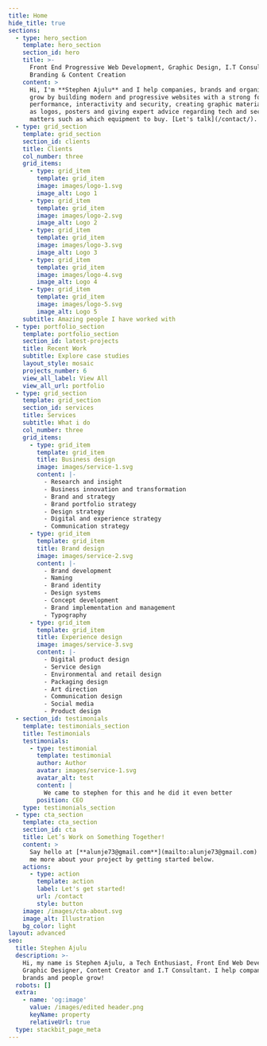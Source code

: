```yaml
---
title: Home
hide_title: true
sections:
  - type: hero_section
    template: hero_section
    section_id: hero
    title: >-
      Front End Progressive Web Development, Graphic Design, I.T Consultancy,
      Branding & Content Creation
    content: >
      Hi, I'm **Stephen Ajulu** and I help companies, brands and organizations
      grow by building modern and progressive websites with a strong focus on
      performance, interactivity and security, creating graphic materials such
      as logos, posters and giving expert advice regarding tech and security
      matters such as which equipment to buy. [Let's talk](/contact/).
  - type: grid_section
    template: grid_section
    section_id: clients
    title: Clients
    col_number: three
    grid_items:
      - type: grid_item
        template: grid_item
        image: images/logo-1.svg
        image_alt: Logo 1
      - type: grid_item
        template: grid_item
        image: images/logo-2.svg
        image_alt: Logo 2
      - type: grid_item
        template: grid_item
        image: images/logo-3.svg
        image_alt: Logo 3
      - type: grid_item
        template: grid_item
        image: images/logo-4.svg
        image_alt: Logo 4
      - type: grid_item
        template: grid_item
        image: images/logo-5.svg
        image_alt: Logo 5
    subtitle: Amazing people I have worked with
  - type: portfolio_section
    template: portfolio_section
    section_id: latest-projects
    title: Recent Work
    subtitle: Explore case studies
    layout_style: mosaic
    projects_number: 6
    view_all_label: View All
    view_all_url: portfolio
  - type: grid_section
    template: grid_section
    section_id: services
    title: Services
    subtitle: What i do
    col_number: three
    grid_items:
      - type: grid_item
        template: grid_item
        title: Business design
        image: images/service-1.svg
        content: |-
          - Research and insight
          - Business innovation and transformation
          - Brand and strategy
          - Brand portfolio strategy
          - Design strategy
          - Digital and experience strategy
          - Communication strategy
      - type: grid_item
        template: grid_item
        title: Brand design
        image: images/service-2.svg
        content: |-
          - Brand development
          - Naming
          - Brand identity
          - Design systems
          - Concept development
          - Brand implementation and management
          - Typography
      - type: grid_item
        template: grid_item
        title: Experience design
        image: images/service-3.svg
        content: |-
          - Digital product design
          - Service design
          - Environmental and retail design
          - Packaging design
          - Art direction
          - Communication design
          - Social media
          - Product design
  - section_id: testimonials
    template: testimonials_section
    title: Testimonials
    testimonials:
      - type: testimonial
        template: testimonial
        author: Author
        avatar: images/service-1.svg
        avatar_alt: test
        content: |
          We came to stephen for this and he did it even better
        position: CEO
    type: testimonials_section
  - type: cta_section
    template: cta_section
    section_id: cta
    title: Let’s Work on Something Together!
    content: >
      Say hello at [**alunje73@gmail.com**](mailto:alunje73@gmail.com) or tell
      me more about your project by getting started below.
    actions:
      - type: action
        template: action
        label: Let's get started!
        url: /contact
        style: button
    image: /images/cta-about.svg
    image_alt: Illustration
    bg_color: light
layout: advanced
seo:
  title: Stephen Ajulu
  description: >-
    Hi, my name is Stephen Ajulu, a Tech Enthusiast, Front End Web Developer,
    Graphic Designer, Content Creator and I.T Consultant. I help companies,
    brands and people grow!
  robots: []
  extra:
    - name: 'og:image'
      value: /images/edited header.png
      keyName: property
      relativeUrl: true
  type: stackbit_page_meta
---
```

